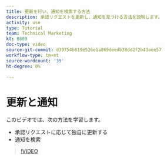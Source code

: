```yaml
---
title: 更新を行い、通知を検索する方法
description: 承認リクエストを更新し、通知を見つける方法を説明します。
activity: use
type: Tutorial
team: Technical Marketing
kt: 8809
doc-type: video
source-git-commit: d39754b619e526e1a869deedb38dd2f2b43aee57
workflow-type: tm+mt
source-wordcount: '39'
ht-degree: 0%

---
```


# 更新と通知

このビデオでは、次の方法を学習します。

* 承認リクエストに応じて独自に更新する
* 通知を検索

>[!VIDEO](https://video.tv.adobe.com/v/335109/?quality=12)

<!---
learn more URLS
Tag others on updates
Update work
--->

